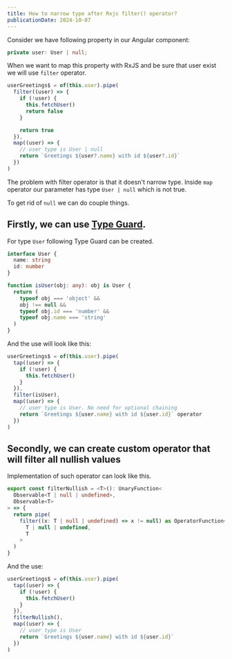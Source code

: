 ```yaml
---
title: How to narrow type after Rxjs filter() operator?
publicationDate: 2024-10-07
---
```


Consider we have following property in our Angular component:

```ts
private user: User | null;
```

When we want to map this property with RxJS and be sure that user exist we will use `filter` operator.

```ts
userGreetings$ = of(this.user).pipe(
  filter((user) => {
    if (!user) {
      this.fetchUser()
      return false
    }

    return true
  }),
  map((user) => {
    // user type is User | null
    return `Greetings ${user?.name} with id ${user?.id}`
  })
)
```

The problem with filter operator is that it doesn't narrow type. Inside `map` operator our parameter has type `User | null` which is not true.

To get rid of `null` we can do couple things.

## Firstly, we can use [Type Guard](https://www.typescriptlang.org/docs/handbook/2/narrowing.html#using-type-predicates).

For type `User` following Type Guard can be created.

```ts
interface User {
  name: string
  id: number
}

function isUser(obj: any): obj is User {
  return (
    typeof obj === 'object' &&
    obj !== null &&
    typeof obj.id === 'number' &&
    typeof obj.name === 'string'
  )
}
```

And the use will look like this:

```ts
userGreetings$ = of(this.user).pipe(
  tap((user) => {
    if (!user) {
      this.fetchUser()
    }
  }),
  filter(isUser),
  map((user) => {
    // user type is User. No need for optional chaining
    return `Greetings ${user.name} with id ${user.id}` operator
  })
)
```

## Secondly, we can create custom operator that will filter all nullish values

Implementation of such operator can look like this.

```ts
export const filterNullish = <T>(): UnaryFunction<
  Observable<T | null | undefined>,
  Observable<T>
> => {
  return pipe(
    filter((x: T | null | undefined) => x != null) as OperatorFunction<
      T | null | undefined,
      T
    >
  )
}
```

And the use:

```ts
userGreetings$ = of(this.user).pipe(
  tap((user) => {
    if (!user) {
      this.fetchUser()
    }
  }),
  filterNullish(),
  map((user) => {
    // user type is User
    return `Greetings ${user.name} with id ${user.id}`
  })
)
```
